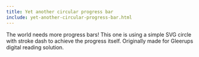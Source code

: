 ```yaml
---
title: Yet another circular progress bar
include: yet-another-circular-progress-bar.html
---
```


The world needs more progress bars! This one is using a simple SVG circle
with stroke dash to achieve the progress itself. Originally made for Gleerups
digital reading solution.
